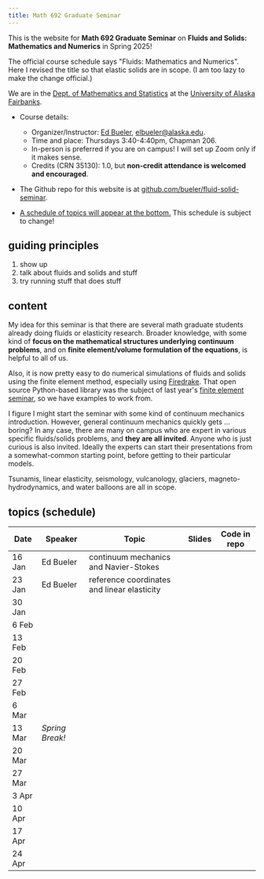 ```yaml
---
title: Math 692 Graduate Seminar
---
```


This is the website for **Math 692 Graduate Seminar** on **Fluids and Solids: Mathematics and Numerics** in Spring 2025!
  
The official course schedule says "Fluids: Mathematics and Numerics".  Here I revised the title so that elastic solids are in scope.  (I am too lazy to make the change official.)

We are in the [Dept. of Mathematics and Statistics](http://www.uaf.edu/dms/) at the [University of Alaska Fairbanks](http://www.uaf.edu/).

* Course details:
  * Organizer/Instructor: [Ed Bueler](http://bueler.github.io/), [elbueler@alaska.edu](mailto:elbueler@alaska.edu).
  * Time and place: Thursdays 3:40-4:40pm, Chapman 206.
  * In-person is preferred if you are on campus!  I will set up Zoom only if it makes sense.
  * Credits (CRN 35130): 1.0, but **non-credit attendance is welcomed and encouraged**.

* The Github repo for this website is at [github.com/bueler/fluid-solid-seminar](https://github.com/bueler/fluid-solid-seminar).

* [A schedule of topics will appear at the bottom.](#schedule)  This schedule is subject to change!

## guiding principles

1. show up
2. talk about fluids and solids and stuff
3. try running stuff that does stuff

## content

My idea for this seminar is that there are several math graduate students already doing fluids or elasticity research.  Broader knowledge, with some kind of **focus on the mathematical structures underlying continuum problems**, and on **finite element/volume formulation of the equations**, is helpful to all of us.

Also, it is now pretty easy to do numerical simulations of fluids and solids using the finite element method, especially using [Firedrake](https://www.firedrakeproject.org/index.html).  That open source Python-based library was the subject of last year's [finite element seminar](https://bueler.github.io/fe-seminar/), so we have examples to work from.

I figure I might start the seminar with some kind of continuum mechanics introduction.  However, general continuum mechanics quickly gets ... boring?  In any case, there are many on campus who are expert in various specific fluids/solids problems, and **they are all invited**.  Anyone who is just curious is also invited.  Ideally the experts can start their presentations from a somewhat-common starting point, before getting to their particular models.

Tsunamis, linear elasticity, seismology, vulcanology, glaciers, magneto-hydrodynamics, and water balloons are all in scope.

## <a id="schedule"></a> topics (schedule)

| Date   | Speaker        | Topic | Slides | Code in repo |
|--------|----------------|-------|--------|--------------|
| 16 Jan | Ed Bueler      | continuum mechanics and Navier-Stokes |  |  |
| 23 Jan | Ed Bueler      | reference coordinates and linear elasticity |  |  |
| 30 Jan |       |  |  |  |
|  6 Feb |       |  |  |  |
| 13 Feb |       |  |  |  |
| 20 Feb |       |  |  |  |
| 27 Feb |       |  |  |  |
|  6 Mar |       |  |  |  |
| 13 Mar | <i>Spring Break!</i> |  |  |  |
| 20 Mar |       |  |  |  |
| 27 Mar |       |  |  |  |
|  3 Apr |       |  |  |  |
| 10 Apr |       |  |  |  |
| 17 Apr |       |  |  |  |
| 24 Apr |       |  |  |  |
